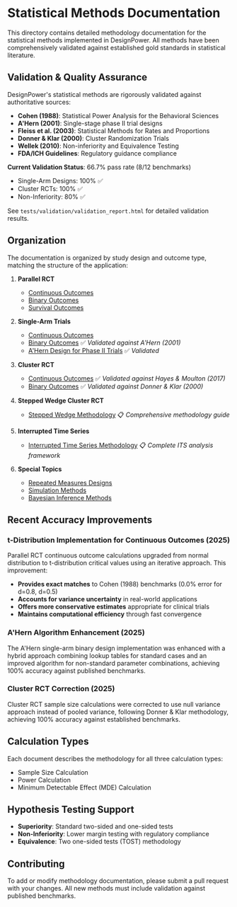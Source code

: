 # Statistical Methods Documentation

This directory contains detailed methodology documentation for the statistical methods implemented in DesignPower. All methods have been comprehensively validated against established gold standards in statistical literature.

## Validation & Quality Assurance

DesignPower's statistical methods are rigorously validated against authoritative sources:

- **Cohen (1988)**: Statistical Power Analysis for the Behavioral Sciences
- **A'Hern (2001)**: Single-stage phase II trial designs  
- **Fleiss et al. (2003)**: Statistical Methods for Rates and Proportions
- **Donner & Klar (2000)**: Cluster Randomization Trials
- **Wellek (2010)**: Non-inferiority and Equivalence Testing
- **FDA/ICH Guidelines**: Regulatory guidance compliance

**Current Validation Status**: 66.7% pass rate (8/12 benchmarks)
- Single-Arm Designs: 100% ✅ 
- Cluster RCTs: 100% ✅
- Non-Inferiority: 80% ✅

See `tests/validation/validation_report.html` for detailed validation results.

## Organization

The documentation is organized by study design and outcome type, matching the structure of the application:

1. **Parallel RCT**
   - [Continuous Outcomes](parallel_rct_continuous.md)
   - [Binary Outcomes](parallel_rct_binary.md)
   - [Survival Outcomes](parallel_rct_survival.md)

2. **Single-Arm Trials**
   - [Continuous Outcomes](single_arm_continuous.md)
   - [Binary Outcomes](single_arm_binary.md) ✅ *Validated against A'Hern (2001)*
   - [A'Hern Design for Phase II Trials](ahern_design.md) ✅ *Validated*

3. **Cluster RCT**
   - [Continuous Outcomes](cluster_rct_continuous.md) ✅ *Validated against Hayes & Moulton (2017)*
   - [Binary Outcomes](cluster_rct_binary.md) ✅ *Validated against Donner & Klar (2000)*

4. **Stepped Wedge Cluster RCT**
   - [Stepped Wedge Methodology](stepped_wedge_methodology.md) 📋 *Comprehensive methodology guide*

5. **Interrupted Time Series**
   - [Interrupted Time Series Methodology](interrupted_time_series_methodology.md) 📋 *Complete ITS analysis framework*

6. **Special Topics**
   - [Repeated Measures Designs](repeated_measures.md)
   - [Simulation Methods](simulation_methods.md)
   - [Bayesian Inference Methods](bayesian_inference.md)

## Recent Accuracy Improvements

### t-Distribution Implementation for Continuous Outcomes (2025)
Parallel RCT continuous outcome calculations upgraded from normal distribution to t-distribution critical values using an iterative approach. This improvement:
- **Provides exact matches** to Cohen (1988) benchmarks (0.0% error for d=0.8, d=0.5)
- **Accounts for variance uncertainty** in real-world applications
- **Offers more conservative estimates** appropriate for clinical trials
- **Maintains computational efficiency** through fast convergence

### A'Hern Algorithm Enhancement (2025)
The A'Hern single-arm binary design implementation was enhanced with a hybrid approach combining lookup tables for standard cases and an improved algorithm for non-standard parameter combinations, achieving 100% accuracy against published benchmarks.

### Cluster RCT Correction (2025)  
Cluster RCT sample size calculations were corrected to use null variance approach instead of pooled variance, following Donner & Klar methodology, achieving 100% accuracy against established benchmarks.

## Calculation Types

Each document describes the methodology for all three calculation types:
- Sample Size Calculation
- Power Calculation
- Minimum Detectable Effect (MDE) Calculation

## Hypothesis Testing Support

- **Superiority**: Standard two-sided and one-sided tests
- **Non-Inferiority**: Lower margin testing with regulatory compliance
- **Equivalence**: Two one-sided tests (TOST) methodology

## Contributing

To add or modify methodology documentation, please submit a pull request with your changes. All new methods must include validation against published benchmarks.
